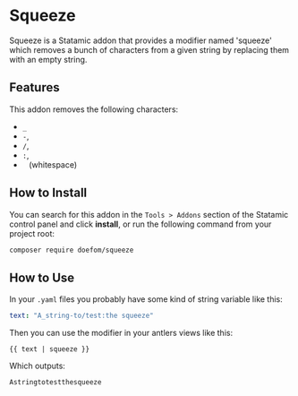 # Squeeze

Squeeze is a Statamic addon that provides a modifier named 'squeeze' which removes a bunch of characters from a given
string by replacing them with an empty string.

## Features

This addon removes the following characters:

- `_`
- `-`,
- `/`,
- `:`,
- ` ` (whitespace)

## How to Install

You can search for this addon in the `Tools > Addons` section of the Statamic control panel and click **install**, or run the following command from your project root:

``` bash
composer require doefom/squeeze
```

## How to Use

In your `.yaml` files you probably have some kind of string variable like this:
```yaml
text: "A_string-to/test:the squeeze"
```

Then you can use the modifier in your antlers views like this:
```antlers
{{ text | squeeze }}
```

Which outputs:
```text
Astringtotestthesqueeze
```
